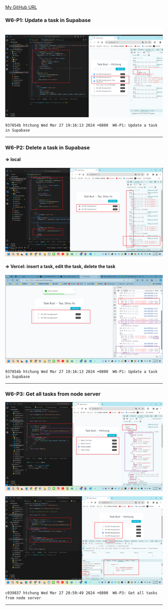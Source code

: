 [My GitHub URL](https://github.com/Alex718296/1122-WP2-2N_69)

### W6-P1: Update a task in Supabase

![](w06-P1.png)

```
937854b htchung Wed Mar 27 19:16:13 2024 +0800  W6-P1: Update a task in Supabase
```

---

### W6-P2: Delete a task in Supabase

#### => local

![](w06-p2-1.png)

#### => Vercel: insert a task, edit the task, delete the task

![](w06-p2-2.png)

```
937854b htchung Wed Mar 27 19:16:13 2024 +0800  W6-P1: Update a task in Supabase
```

---

### W6-P3: Get all tasks from node server

![](w06-p3-1.png)

![](w06-p3-2.png)

```
c039837 htchung Wed Mar 27 20:59:49 2024 +0800  W6-P3: Get all tasks from node server
```

---
